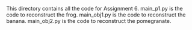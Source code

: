 This directory contains all the code for Assignment 6.
main_p1.py is the code to reconstruct the frog.
main_obj1.py is the code to reconstruct the banana.
main_obj2.py is the code to reconstruct the pomegranate.
